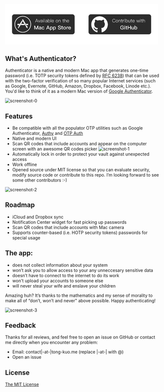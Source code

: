 <a href="http://apple.co/1Yke3NO"><img src="https://github.com/TongKuo/BadgeKit/blob/master/bitmap/mas-badge/mas-badge@1x.png?raw=true" title="mas-badge-bitmap" border="0" width="250" /></a><a href="http://bit.ly/1R8lT7t"><img src="https://github.com/TongKuo/BadgeKit/blob/master/bitmap/github-badge/github-badge@1x.png?raw=true" title="github-badge-bitmap" border="0" width="250" /></a>

## What's Authenticator?

Authenticator is a native and modern Mac app that generates one-time password (i.e. TOTP security tokens defined by [RFC 6238](https://tools.ietf.org/html/rfc6238)) that can be used with the two-factor verification of so many popular Internet services (such as Google, Evernote, GitHub, Amazon, Dropbox, Facebook, Linode etc.). You'd like to think of it as a modern Mac version of [Google Authenticator](https://itunes.apple.com/en/app/google-authenticator/id388497605?mt=8).

![screenshot-0](https://i.imgur.com/lXkHXBN.jpg)

## Features

- Be compatible with all the populator OTP utilities such as Google Authenticator, [Authy](https://www.authy.com/) and [OTP Auth](https://itunes.apple.com/us/app/otp-auth/id659877384?mt=8)
- Native and modern UI
- Scan QR codes that include accounts and appear on the computer screen with an awesome QR codes picker
![screenshot-1](https://i.imgur.com/UVcM0ql.jpg)
- Automatically lock in order to protect your vault against unexpected access
- Work offline
- Opened source under MIT license so that you can evaluate security, modify source code or contribute to this repo. I’m looking forward to see some other contributors :-)

![screenshot-2](https://i.imgur.com/m2JhAGM.jpg)

## Roadmap

- iCloud and Dropbox sync
- Notification Center widget for fast picking up passwords
- Scan QR codes that include accounts with Mac camera
- Supports counter-based (i.e. HOTP security tokens) passwords for special usage

## The app:

- does not collect information about your system
- won’t ask you to allow access to your any unneccesary sensitive data
- doesn’t have to connect to the internet to do its work
- won't upload your accounts to someone else
- will never steal your wife and enslave your children

Amazing huh? It’s thanks to the mathematics and my sense of morality to make all of “don’t, won’t and never" above possible. Happy authenticating!

![screenshot-3](https://i.imgur.com/AZWF1Yw.jpg)

## Feedback

Thanks for all reviews, and feel free to open an issue on GitHub or contact me directly when you encounter any problem:

- Email: contact|-at-|tong-kuo.me (replace |-at-| with @)
- Open an issue

## License

[The MIT License](/LICENSE)
